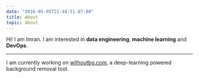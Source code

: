 ```yaml
---
date: "2016-05-05T21:48:51-07:00"
title: About
topic: About
---
```



Hi! I am Imran. I am interested in **data engineering**, **machine learning** and **DevOps**.  

-----

I am currently working on [withoutbg.com](https://withoutbg.com/), a deep-learning powered background removal tool.  